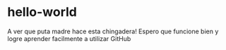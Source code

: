 # hello-world

A ver que puta madre hace esta chingadera!
Espero que funcione bien y logre aprender facilmente a utilizar GitHub
